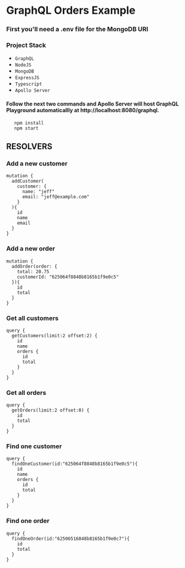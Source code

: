 # GraphQL Orders Example

### First you'll need a .env file for the MongoDB URI

### Project Stack

- `GraphQL`
- `NodeJS`
- `MongoDB`
- `ExpressJS`
- `Typescript`
- `Apollo Server`


#### Follow the next two commands and Apollo Server will host GraphQL Playground automaticallly at http://localhost:8080/graphql.

```
   npm install
   npm start
```

## RESOLVERS

### Add a new customer

```
mutation {
  addCustomer(
    customer: {
      name: "jeff"
      email: "jeff@example.com"
    }
  ){
    id
    name
    email
  }
}
```

### Add a new order

```
mutation {
  addOrder(order: {
    total: 20.75
    customerId: "625064f8848b8165b1f9e0c5"
  }){
    id
    total
  }
}
```

### Get all customers

```
query {
  getCustomers(limit:2 offset:2) {
    id
    name
    orders {
      id
      total
    }
  }
}
```

### Get all orders

```
query {
  getOrders(limit:2 offset:0) {
    id
    total
  }
}
```

### Find one customer

```
query {
  findOneCustomer(id:"625064f8848b8165b1f9e0c5"){
    id
    name
    orders {
      id
      total
    }
  }
}
```

### Find one order

```
query {
  findOneOrder(id:"62506516848b8165b1f9e0c7"){
    id
    total
  }
}
```
